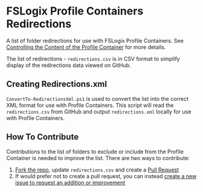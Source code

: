 # FSLogix Profile Containers Redirections

A list of folder redirections for use with FSLogix Profile Containers. See [Controlling the Content of the Profile Container](https://docs.fslogix.com/display/20170529/Controlling+the+Content+of+the+Profile+Container) for more details.

The list of redirections - `redirections.csv` is in CSV format to simplify display of the redirections data viewed on GitHub. 

## Creating Redirections.xml

`ConvertTo-RedirectionsXml.ps1` is used to convert the list into the correct XML format for use with Profile Containers. This script will read the `redirections.csv` from GitHub and output `redirections.xml` locally for use with Profile Containers.

## How To Contribute

Contributions to the list of folders to exclude or include from the Profile Container is needed to improve the list. There are two ways to contribute:

1. [Fork the repo](https://help.github.com/en/articles/fork-a-repo), update `redirections.csv` and create a [Pull Request](https://help.github.com/en/desktop/contributing-to-projects/creating-a-pull-request)
2. If would prefer not to create a pull request, you can instead [create a new issue to request an addition or improvement](https://github.com/aaronparker/FSLogix/issues/new?assignees=&labels=&template=custom.md&title=)
